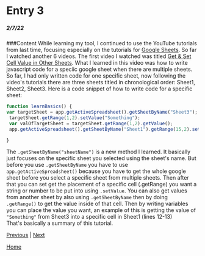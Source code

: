 # Entry 3
##### 2/7/22


###Content
While learning my tool, I continued to use the YouTube tutorials from last time, focusing especially on the tutorials for [Google Sheets](https://www.youtube.com/playlist?list=PLv9Pf9aNgemv62NNC5bXLR0CzeaIj5bcw). So far I watched another 6 videos. The first video I watched was titled [Get & Set Cell Value in Other Sheets](https://www.youtube.com/watch?v=_ulFKsrpxi8&list=PLv9Pf9aNgemv62NNC5bXLR0CzeaIj5bcw&index=3). What I learned in this video was how to write javascript code for a speciic google sheet when there are multiple sheets. So far, I had only written code for one specific sheet, now following the video's tutorials there are three sheets titled in chronological order: Sheet1, Sheet2, Sheet3. Here is a code snippet of how to write code for a specific sheet:

```js
function learnBasics() {
var targetSheet = app.getActiveSpreadsheet().getSheetByName("Sheet3");
 targetSheet.getRange(1,2).setValue("Something");
 var valOfTargetSheet = targetSheet.getRange(1,2).getValue();
 app.getActiveSpreadsheet().getSheetByName("Sheet1").getRange(15,2).setValue(valOfTargetSheet);

}
```
The `.getSheetByName("sheetName")` is a new method I learned. It basically just focuses on the specific sheet you selected using the sheet's name. But before you use `.getSheetByName` you have to use `app.getActiveSpreadsheet()` because you have to get the whole google sheet before you select a specific sheet from multiple sheets. Then after that you can set get the placement of a specific cell (.getRange) you want a string or number to be put into using `.setValue`. You can also get values from another sheet by also using `.getSheetByName` then by doing `.getRange()` to get the value inside of that cell. Then by writing variables you can place the value you want, an example of this is getting the value of `"Something"` from Sheet3 into a specific cell in Sheet1 (lines 12-13) <br>
That's basically a summary of this tutorial.


[Previous](entry02.md) | [Next](entry04.md)

[Home](../README.md)
